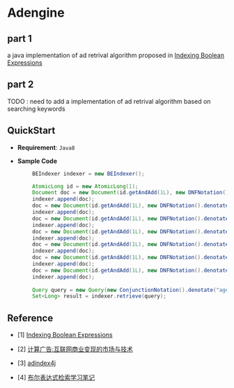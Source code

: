 # Adengine

## part 1
a java implementation of ad retrival algorithm proposed in [Indexing Boolean Expressions](http://theory.stanford.edu/~sergei/papers/vldb09-indexing.pdf)

## part 2
TODO : 
need to add a implementation of ad retrival algorithm based on searching keywords


## QuickStart

- **Requirement**: ``Java8``

- **Sample Code**

``` java
        BEIndexer indexer = new BEIndexer();

        AtomicLong id = new AtomicLong(1);
        Document doc = new Document(id.getAndAdd(1L), new DNFNotation().denotate("age ∈ {3} ∧ state ∈ {NY }"));
        indexer.append(doc);
        doc = new Document(id.getAndAdd(1L), new DNFNotation().denotate("age ∈ {3} ∧ gender ∈ {F}"));
        indexer.append(doc);
        doc = new Document(id.getAndAdd(1L), new DNFNotation().denotate("age ∈ {3} ∧ gender ∈ {M} ∧ state ∉ {CA}"));
        indexer.append(doc);
        doc = new Document(id.getAndAdd(1L), new DNFNotation().denotate("state ∈ {CA} ∧ gender ∈ {M}"));
        indexer.append(doc);
        doc = new Document(id.getAndAdd(1L), new DNFNotation().denotate("age ∈ {3| 4}"));
        indexer.append(doc);
        doc = new Document(id.getAndAdd(1L), new DNFNotation().denotate("state ∉ {CA|NY }"));
        indexer.append(doc);
        doc = new Document(id.getAndAdd(1L), new DNFNotation().denotate("subscription ∈ {30|40|50}∧ state ∈ {NY }"));
        indexer.append(doc);
        
        Query query = new Query(new ConjunctionNotation().denotate("age ∈ {3} ∧ state ∈ {CA} ∧ gender ∈ {M}"));
        Set<Long> result = indexer.retrieve(query);
```

## Reference

- [1] [Indexing Boolean Expressions](http://theory.stanford.edu/~sergei/papers/vldb09-indexing.pdf)

- [2] [计算广告:互联网商业变现的市场与技术](https://book.douban.com/subject/26596778/)

- [3] [adindex4j](https://github.com/downgoon/adindex4j)

- [4] [布尔表达式检索学习笔记](https://mengxl.cn/2019/02/16/%E5%B8%83%E5%B0%94%E8%A1%A8%E8%BE%BE%E5%BC%8F%E6%A3%80%E7%B4%A2%E5%AD%A6%E4%B9%A0%E7%AC%94%E8%AE%B0/)
